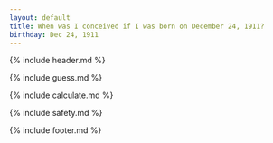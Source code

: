 ```yaml
---
layout: default
title: When was I conceived if I was born on December 24, 1911?
birthday: Dec 24, 1911
---
```


{% include header.md %}

{% include guess.md %}

{% include calculate.md %}

{% include safety.md %}

{% include footer.md %}



